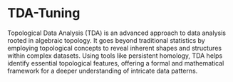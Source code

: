 # TDA-Tuning
Topological Data Analysis (TDA) is an advanced approach to data analysis rooted in algebraic topology. It goes beyond traditional statistics by employing topological concepts to reveal inherent shapes and structures within complex datasets. Using tools like persistent homology, TDA helps identify essential topological features, offering a formal and mathematical framework for a deeper understanding of intricate data patterns.
